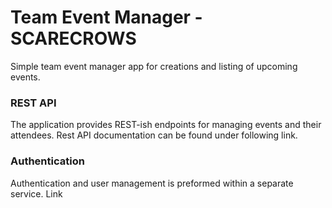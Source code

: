 # Team Event Manager - SCARECROWS

Simple team event manager app for creations and listing of upcoming events.

### REST API
The application provides REST-ish endpoints for managing events and their attendees.
Rest API documentation can be found under following link.

### Authentication
Authentication and user management is preformed within a separate service. Link